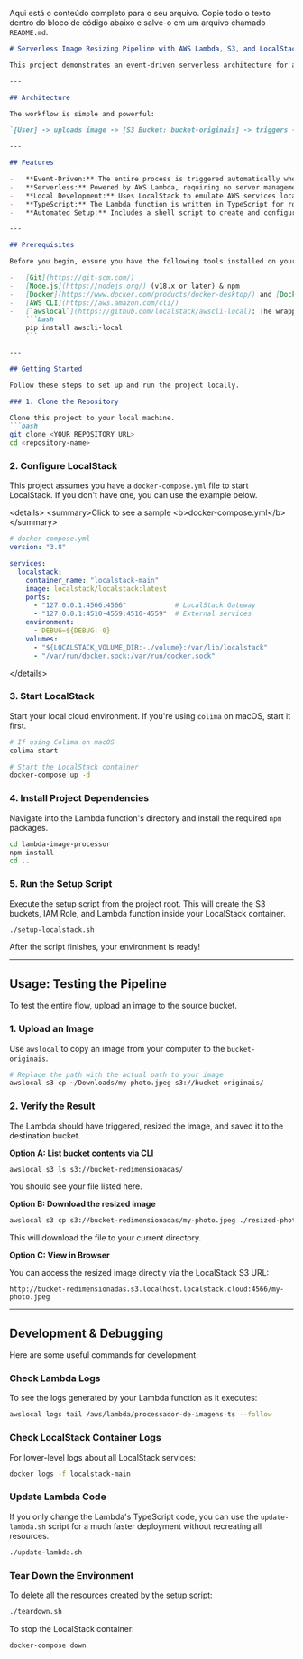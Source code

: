 Aqui está o conteúdo completo para o seu arquivo. Copie todo o texto dentro do bloco de código abaixo e salve-o em um arquivo chamado `README.md`.

````markdown
# Serverless Image Resizing Pipeline with AWS Lambda, S3, and LocalStack

This project demonstrates an event-driven serverless architecture for automatically resizing images uploaded to an S3 bucket. It uses AWS Lambda, S3, and IAM, all running locally via LocalStack for easy development and testing.

---

## Architecture

The workflow is simple and powerful:

`[User] -> uploads image -> [S3 Bucket: bucket-originais] -> triggers -> [Lambda: processador-de-imagens-ts] -> resizes with Sharp -> [S3 Bucket: bucket-redimensionadas]`

---

## Features

-   **Event-Driven:** The entire process is triggered automatically when a new image is uploaded.
-   **Serverless:** Powered by AWS Lambda, requiring no server management.
-   **Local Development:** Uses LocalStack to emulate AWS services locally, making development free and fast.
-   **TypeScript:** The Lambda function is written in TypeScript for robust, type-safe code.
-   **Automated Setup:** Includes a shell script to create and configure all necessary resources.

---

## Prerequisites

Before you begin, ensure you have the following tools installed on your system:

-   [Git](https://git-scm.com/)
-   [Node.js](https://nodejs.org/) (v18.x or later) & npm
-   [Docker](https://www.docker.com/products/docker-desktop/) and [Docker Compose](https://docs.docker.com/compose/install/)
-   [AWS CLI](https://aws.amazon.com/cli/)
-   [`awslocal`](https://github.com/localstack/awscli-local): The wrapper for using the AWS CLI with LocalStack.
    ```bash
    pip install awscli-local
    ```

---

## Getting Started

Follow these steps to set up and run the project locally.

### 1. Clone the Repository

Clone this project to your local machine.
```bash
git clone <YOUR_REPOSITORY_URL>
cd <repository-name>
````

### 2\. Configure LocalStack

This project assumes you have a `docker-compose.yml` file to start LocalStack. If you don't have one, you can use the example below.

\<details\>
\<summary\>Click to see a sample \<b\>docker-compose.yml\</b\>\</summary\>

```yaml
# docker-compose.yml
version: "3.8"

services:
  localstack:
    container_name: "localstack-main"
    image: localstack/localstack:latest
    ports:
      - "127.0.0.1:4566:4566"            # LocalStack Gateway
      - "127.0.0.1:4510-4559:4510-4559"  # External services
    environment:
      - DEBUG=${DEBUG:-0}
    volumes:
      - "${LOCALSTACK_VOLUME_DIR:-./volume}:/var/lib/localstack"
      - "/var/run/docker.sock:/var/run/docker.sock"
```

\</details\>

### 3\. Start LocalStack

Start your local cloud environment. If you're using `colima` on macOS, start it first.

```bash
# If using Colima on macOS
colima start

# Start the LocalStack container
docker-compose up -d
```

### 4\. Install Project Dependencies

Navigate into the Lambda function's directory and install the required `npm` packages.

```bash
cd lambda-image-processor
npm install
cd ..
```

### 5\. Run the Setup Script

Execute the setup script from the project root. This will create the S3 buckets, IAM Role, and Lambda function inside your LocalStack container.

```bash
./setup-localstack.sh
```

After the script finishes, your environment is ready\!

-----

## Usage: Testing the Pipeline

To test the entire flow, upload an image to the source bucket.

### 1\. Upload an Image

Use `awslocal` to copy an image from your computer to the `bucket-originais`.

```bash
# Replace the path with the actual path to your image
awslocal s3 cp ~/Downloads/my-photo.jpeg s3://bucket-originais/
```

### 2\. Verify the Result

The Lambda should have triggered, resized the image, and saved it to the destination bucket.

**Option A: List bucket contents via CLI**

```bash
awslocal s3 ls s3://bucket-redimensionadas/
```

You should see your file listed here.

**Option B: Download the resized image**

```bash
awslocal s3 cp s3://bucket-redimensionadas/my-photo.jpeg ./resized-photo.jpeg
```

This will download the file to your current directory.

**Option C: View in Browser**

You can access the resized image directly via the LocalStack S3 URL:

`http://bucket-redimensionadas.s3.localhost.localstack.cloud:4566/my-photo.jpeg`

-----

## Development & Debugging

Here are some useful commands for development.

### Check Lambda Logs

To see the logs generated by your Lambda function as it executes:

```bash
awslocal logs tail /aws/lambda/processador-de-imagens-ts --follow
```

### Check LocalStack Container Logs

For lower-level logs about all LocalStack services:

```bash
docker logs -f localstack-main
```

### Update Lambda Code

If you only change the Lambda's TypeScript code, you can use the `update-lambda.sh` script for a much faster deployment without recreating all resources.

```bash
./update-lambda.sh
```

### Tear Down the Environment

To delete all the resources created by the setup script:

```bash
./teardown.sh
```

To stop the LocalStack container:

```bash
docker-compose down
```

```
```